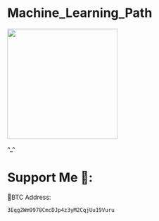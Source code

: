 # Machine_Learning_Path

<img src="01_Gift_Wrapping_Algorithm/assets/01_Gift_Wrapping _Algorithm.png" width="250" >


^_^
 





# Support Me 🦄:

 🧧BTC Address:
 
    3Eqg2Wm9978CmcDJp4z3yM2CqjUu19Vuru
